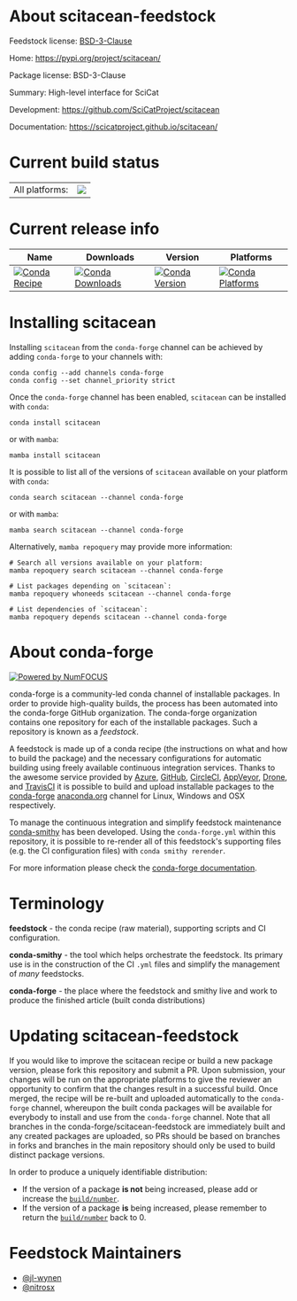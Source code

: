 About scitacean-feedstock
=========================

Feedstock license: [BSD-3-Clause](https://github.com/conda-forge/scitacean-feedstock/blob/main/LICENSE.txt)

Home: https://pypi.org/project/scitacean/

Package license: BSD-3-Clause

Summary: High-level interface for SciCat

Development: https://github.com/SciCatProject/scitacean

Documentation: https://scicatproject.github.io/scitacean/

Current build status
====================


<table><tr><td>All platforms:</td>
    <td>
      <a href="https://dev.azure.com/conda-forge/feedstock-builds/_build/latest?definitionId=18480&branchName=main">
        <img src="https://dev.azure.com/conda-forge/feedstock-builds/_apis/build/status/scitacean-feedstock?branchName=main">
      </a>
    </td>
  </tr>
</table>

Current release info
====================

| Name | Downloads | Version | Platforms |
| --- | --- | --- | --- |
| [![Conda Recipe](https://img.shields.io/badge/recipe-scitacean-green.svg)](https://anaconda.org/conda-forge/scitacean) | [![Conda Downloads](https://img.shields.io/conda/dn/conda-forge/scitacean.svg)](https://anaconda.org/conda-forge/scitacean) | [![Conda Version](https://img.shields.io/conda/vn/conda-forge/scitacean.svg)](https://anaconda.org/conda-forge/scitacean) | [![Conda Platforms](https://img.shields.io/conda/pn/conda-forge/scitacean.svg)](https://anaconda.org/conda-forge/scitacean) |

Installing scitacean
====================

Installing `scitacean` from the `conda-forge` channel can be achieved by adding `conda-forge` to your channels with:

```
conda config --add channels conda-forge
conda config --set channel_priority strict
```

Once the `conda-forge` channel has been enabled, `scitacean` can be installed with `conda`:

```
conda install scitacean
```

or with `mamba`:

```
mamba install scitacean
```

It is possible to list all of the versions of `scitacean` available on your platform with `conda`:

```
conda search scitacean --channel conda-forge
```

or with `mamba`:

```
mamba search scitacean --channel conda-forge
```

Alternatively, `mamba repoquery` may provide more information:

```
# Search all versions available on your platform:
mamba repoquery search scitacean --channel conda-forge

# List packages depending on `scitacean`:
mamba repoquery whoneeds scitacean --channel conda-forge

# List dependencies of `scitacean`:
mamba repoquery depends scitacean --channel conda-forge
```


About conda-forge
=================

[![Powered by
NumFOCUS](https://img.shields.io/badge/powered%20by-NumFOCUS-orange.svg?style=flat&colorA=E1523D&colorB=007D8A)](https://numfocus.org)

conda-forge is a community-led conda channel of installable packages.
In order to provide high-quality builds, the process has been automated into the
conda-forge GitHub organization. The conda-forge organization contains one repository
for each of the installable packages. Such a repository is known as a *feedstock*.

A feedstock is made up of a conda recipe (the instructions on what and how to build
the package) and the necessary configurations for automatic building using freely
available continuous integration services. Thanks to the awesome service provided by
[Azure](https://azure.microsoft.com/en-us/services/devops/), [GitHub](https://github.com/),
[CircleCI](https://circleci.com/), [AppVeyor](https://www.appveyor.com/),
[Drone](https://cloud.drone.io/welcome), and [TravisCI](https://travis-ci.com/)
it is possible to build and upload installable packages to the
[conda-forge](https://anaconda.org/conda-forge) [anaconda.org](https://anaconda.org/)
channel for Linux, Windows and OSX respectively.

To manage the continuous integration and simplify feedstock maintenance
[conda-smithy](https://github.com/conda-forge/conda-smithy) has been developed.
Using the ``conda-forge.yml`` within this repository, it is possible to re-render all of
this feedstock's supporting files (e.g. the CI configuration files) with ``conda smithy rerender``.

For more information please check the [conda-forge documentation](https://conda-forge.org/docs/).

Terminology
===========

**feedstock** - the conda recipe (raw material), supporting scripts and CI configuration.

**conda-smithy** - the tool which helps orchestrate the feedstock.
                   Its primary use is in the construction of the CI ``.yml`` files
                   and simplify the management of *many* feedstocks.

**conda-forge** - the place where the feedstock and smithy live and work to
                  produce the finished article (built conda distributions)


Updating scitacean-feedstock
============================

If you would like to improve the scitacean recipe or build a new
package version, please fork this repository and submit a PR. Upon submission,
your changes will be run on the appropriate platforms to give the reviewer an
opportunity to confirm that the changes result in a successful build. Once
merged, the recipe will be re-built and uploaded automatically to the
`conda-forge` channel, whereupon the built conda packages will be available for
everybody to install and use from the `conda-forge` channel.
Note that all branches in the conda-forge/scitacean-feedstock are
immediately built and any created packages are uploaded, so PRs should be based
on branches in forks and branches in the main repository should only be used to
build distinct package versions.

In order to produce a uniquely identifiable distribution:
 * If the version of a package **is not** being increased, please add or increase
   the [``build/number``](https://docs.conda.io/projects/conda-build/en/latest/resources/define-metadata.html#build-number-and-string).
 * If the version of a package **is** being increased, please remember to return
   the [``build/number``](https://docs.conda.io/projects/conda-build/en/latest/resources/define-metadata.html#build-number-and-string)
   back to 0.

Feedstock Maintainers
=====================

* [@jl-wynen](https://github.com/jl-wynen/)
* [@nitrosx](https://github.com/nitrosx/)

